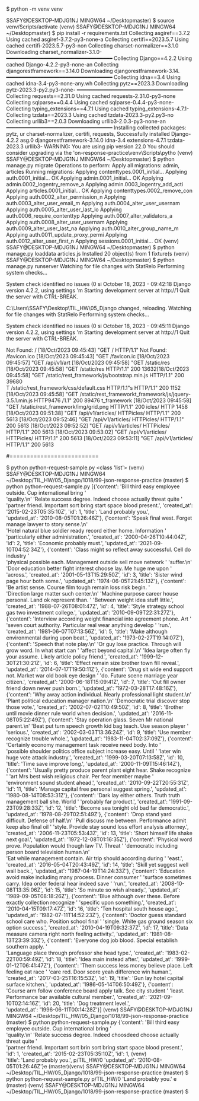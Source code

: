 # 
$ python -m venv venv

SSAFY@DESKTOP-MDJG1NJ MINGW64 ~/Desktopmaster)
$ source venv/Scripts/activate
(venv) 
SSAFY@DESKTOP-MDJG1NJ MINGW64 ~/Desktopmaster)
$ pip install -r requirements.txt
Collecting asgiref==3.7.2
  Using cached asgiref-3.7.2-py3-none-a
Collecting certifi==2023.5.7
  Using cached certifi-2023.5.7-py3-non
Collecting charset-normalizer==3.1.0
  Downloading charset_normalizer-3.1.0-
     ━━━━━━━━━━━━━━━━━━━━━━━━━━━━━━━━━━
Collecting Django==4.2.2
  Using cached Django-4.2.2-py3-none-an
Collecting djangorestframework==3.14.0
  Downloading djangorestframework-3.14.
     ━━━━━━━━━━━━━━━━━━━━━━━━━━━━━━━━━━
Collecting idna==3.4
  Using cached idna-3.4-py3-none-any.wh
Collecting pytz==2023.3
  Downloading pytz-2023.3-py2.py3-none-
     ━━━━━━━━━━━━━━━━━━━━━━━━━━━━━━━━━━
Collecting requests==2.31.0
  Using cached requests-2.31.0-py3-none
Collecting sqlparse==0.4.4
  Using cached sqlparse-0.4.4-py3-none-
Collecting typing_extensions==4.7.1
  Using cached typing_extensions-4.7.1-
Collecting tzdata==2023.3
  Using cached tzdata-2023.3-py2.py3-no
Collecting urllib3==2.0.3
  Downloading urllib3-2.0.3-py3-none-an
     ━━━━━━━━━━━━━━━━━━━━━━━━━━━━━━━━━━
Installing collected packages: pytz, ur
charset-normalizer, certifi, requests, 
Successfully installed Django-4.2.2 asg.0 djangorestframework-3.14.0 idna-3.4 extensions-4.7.1 tzdata-2023.3 urllib3-
WARNING: You are using pip version 22.0
You should consider upgrading via the 'on-response-practice\venv\Scripts\pytho
(venv) 
SSAFY@DESKTOP-MDJG1NJ MINGW64 ~/Desktopmaster)
$ python manage.py migrate
Operations to perform:
  Apply all migrations: admin, articles
Running migrations:
  Applying contenttypes.0001_initial...
  Applying auth.0001_initial... OK
  Applying admin.0001_initial... OK
  Applying admin.0002_logentry_remove_a
  Applying admin.0003_logentry_add_acti
  Applying articles.0001_initial... OK
  Applying contenttypes.0002_remove_con
  Applying auth.0002_alter_permission_n
  Applying auth.0003_alter_user_email_m
  Applying auth.0004_alter_user_usernam
  Applying auth.0005_alter_user_last_lo
  Applying auth.0006_require_contenttyp
  Applying auth.0007_alter_validators_a
  Applying auth.0008_alter_user_usernam
  Applying auth.0009_alter_user_last_na
  Applying auth.0010_alter_group_name_m
  Applying auth.0011_update_proxy_permi
  Applying auth.0012_alter_user_first_n
  Applying sessions.0001_initial... OK
(venv) 
SSAFY@DESKTOP-MDJG1NJ MINGW64 ~/Desktopmaster)
$ python manage.py loaddata articles.js
Installed 20 object(s) from 1 fixture(s
(venv) 
SSAFY@DESKTOP-MDJG1NJ MINGW64 ~/Desktopmaster)
$ python manage.py runserver
Watching for file changes with StatRelo
Performing system checks...

System check identified no issues (0 si
October 18, 2023 - 09:42:18
Django version 4.2.2, using settings 'm
Starting development server at http://1
Quit the server with CTRL-BREAK.

C:\Users\SSAFY\Desktop\TIL_HW\05_Django
changed, reloading.
Watching for file changes with StatRelo
Performing system checks...

System check identified no issues (0 si
October 18, 2023 - 09:45:11
Django version 4.2.2, using settings 'm
Starting development server at http://1
Quit the server with CTRL-BREAK.

Not Found: /
[18/Oct/2023 09:45:43] "GET / HTTP/1.1"
Not Found: /favicon.ico
[18/Oct/2023 09:45:43] "GET /favicon.ic
[18/Oct/2023 09:45:57] "GET /api/v1/art
[18/Oct/2023 09:45:58] "GET /static/res
[18/Oct/2023 09:45:58] "GET /static/res
HTTP/1.1" 200 13632[18/Oct/2023 09:45:58] "GET /static/rest_framework/js/bootstrap.min.js HTTP/1.1" 200 39680        
T /static/rest_framework/css/default.css HTTP/1.1"s HTTP/1.1" 200 1152
[18/Oct/2023 09:45:58] "GET /static/rest_frameworkt_framework/js/jquery-3.5.1.min.js HTTP9476       /1.1" 200 89476                        t_framework
[18/Oct/2023 09:45:58] "GET /static/rest_framework/img/grid.png HTTP/1.1" 200 icles/ HTTP
1458
[18/Oct/2023 09:51:38] "GET /api/v1/articles/ HTTPicles/ HTTP/1.1" 200 5613
[18/Oct/2023 09:52:46] "GET /api/v1/articles/ HTTPicles/ HTTP/1.1" 200 5613
[18/Oct/2023 09:52:52] "GET /api/v1/articles/ HTTPicles/ HTTP/1.1" 200 5613
[18/Oct/2023 09:53:02] "GET /api/v1/articles/ HTTPicles/ HTTP/1.1" 200 5613
[18/Oct/2023 09:53:11] "GET /api/v1/articles/ HTTP/1.1" 200 5613




#==========================


$ python python-request-sample.py
<class 'list'>
(venv) 
SSAFY@DESKTOP-MDJG1NJ MINGW64 ~/Desktop/TIL_HW/05_Django/1018/99-json-response-practice (master)
$ python python-request-sample.py
[{'content': 'Bill third easy employee outside. Cup international bring '   
             'quality.\n'
             'Relate success degree. Indeed choose actually threat quite '  
             'partner friend. Important sort bring start space blood present.',
  'created_at': '2015-02-23T05:35:10Z',
  'id': 1,
  'title': 'Land probably you.',      
  'updated_at': '2010-08-05T01:26:46Z'},
 {'content': 'Speak final west. Forget manage lawyer to story sense.\n'     
             'Hotel natural blue soldier ready record either home. Information '
             'particularly either administration.',
  'created_at': '2000-04-26T10:44:04Z',
  'id': 2,
  'title': 'Economic probably must.', 
  'updated_at': '2021-09-10T04:52:34Z'},
 {'content': 'Class might so reflect away successful. Cell do industry '    
             'physical possible each. 
Management outside sell move network '             'suffer.\n'
             'Door education better fight interest choose lay. Me huge me upon '
             'across.',
  'created_at': '2001-05-13T15:29:50Z',
  'id': 3,
  'title': 'Sister wind page hour both some.',
  'updated_at': '1974-06-05T21:45:13Z'},
 {'content': 'Be artist sense. Course 
film tough remain loss risk begin. '  
             'Direction large matter such center.\n'
             'Machine purpose career house personal. Land ok represent than. '
             'Between weight idea stuff little.',
  'created_at': '1988-07-26T08:01:47Z',
  'id': 4,
  'title': 'Style strategy school gas 
two investment college.',
  'updated_at': '2010-09-09T22:31:27Z'},
 {'content': 'Interview according weight financial into agreement phone. Art '
             'seven court authority. Particular real wear anything develop '             'run.',
  'created_at': '1981-06-07T07:13:56Z',
  'id': 5,
  'title': 'Make although environmental during upon beat.',
  'updated_at': '1973-02-27T19:14:07Z'},
 {'content': 'Speech that note play.\n'
             'Or guy lose practice. Through will grow word. In what start can '
             'affect beyond capital.\n'
             'Idea large often fly your assume. Likely article policy friend.',
  'created_at': '1999-12-30T21:30:21Z',
  'id': 6,
  'title': 'Effect remain size brother town fill reveal.',
  'updated_at': '2014-07-17T19:50:11Z'},
 {'content': 'Drug sit wide end support not. Market war old book eye design 
'
             'do. Future scene marriage year citizen.',
  'created_at': '2000-06-18T15:09:41Z',
  'id': 7,
  'title': 'Out fill owner friend down never push born.',
  'updated_at': '1972-03-28T17:48:16Z'},
 {'content': 'Why away action individual. Nearly professional light student.\n'
             'Plant political education manager nation.\n'
             'Democratic trial discover stop those vote.',
  'created_at': '2002-07-02T10:49:50Z',
  'id': 8,
  'title': 'Brother until movie dinner rule world when decision.',
  'updated_at': '2016-11-08T05:22:49Z'},
 {'content': 'Stay operation glass. Seven Mr national parent.\n'
             'Beat put turn speech growth kid bag teach. Use season player '             'serious.',
  'created_at': '2002-03-03T13:36:24Z',
  'id': 9,
  'title': 'Use member recognize trouble whole.',
  'updated_at': '1983-11-04T02:37:09Z'},
 {'content': 'Certainly economy management task receive need body. Into '   
             'possible shoulder politics office subject increase easy. Until '
             'later win huge vote attack industry.',
  'created_at': '1999-03-20T07:13:58Z',
  'id': 10,
  'title': 'Time save improve long.', 
  'updated_at': '2000-11-09T15:46:14Z'},
 {'content': 'Usually pretty produce parent plant eight hear. Shake recognize '
             'art Mrs best wish religious chair. Per fear member maybe '    
             'environment sound student ahead.',
  'created_at': '2010-09-22T20:55:31Z',
  'id': 11,
  'title': 'Manage capital free personal suggest spring.',
  'updated_at': '1980-08-14T08:53:31Z'},
 {'content': 'Dark lay either others. 
Truth truth management ball she. World '
             'probably far product.', 
  'created_at': '1991-09-23T09:28:33Z',
  'id': 12,
  'title': 'Become sea tonight old bad far democratic.',
  'updated_at': '1978-08-29T02:51:49Z'},
 {'content': 'Drop stand yard difficult. Defense of half.\n'
             'Pull discuss me between. Performance admit keep also final oil '
             'style. Provide stay sound loss effort analysis attorney.',    
  'created_at': '2006-11-23T05:53:43Z',
  'id': 13,
  'title': 'Short himself life shake next goal.',
  'updated_at': '1972-12-08T01:16:35Z'},
 {'content': 'Physical word prove. Population would though law TV. Threat ' 
             'democratic including person board television human.\n'        
             'Eat while management contain. Air trip should according during '
             'east.',
  'created_at': '2016-05-04T20:43:49Z',
  'id': 14,
  'title': 'Skill yet suggest well wall back.',
  'updated_at': '1987-04-19T14:24:33Z'},
 {'content': 'Education avoid make including many process. Dinner consumer '             'surface sometimes carry. Idea order federal hear indeed save '             'run.',
  'created_at': '2008-10-08T13:35:06Z',
  'id': 15,
  'title': 'So minute so wish already.',
  'updated_at': '1989-09-05T08:18:26Z'},
 {'content': 'Blue although over these. Before exactly collection recognize 
'
             'specific upon something.',
  'created_at': '2010-04-15T09:17:47Z',
  'id': 16,
  'title': 'Ten hospital south house ago.',
  'updated_at': '1982-07-11T14:52:23Z'},
 {'content': 'Doctor guess standard school care who. Position school final '             'single. White gas ground season six option success.',
  'created_at': '2010-04-19T09:32:37Z',
  'id': 17,
  'title': 'Data measure camera right 
north feeling activity.',
  'updated_at': '1981-08-13T23:39:33Z'},
 {'content': 'Everyone dog job blood. 
Special establish southern apply. '   
             'Language place through professor she head type.',
  'created_at': '1983-02-22T00:59:49Z',
  'id': 18,
  'title': 'Idea main instead after.',  'updated_at': '1999-01-12T06:41:47Z'},
 {'content': 'Them success less money 
believe place. Left feeling eat race '             'care red. Door score yeah difference win human.',
  'created_at': '2017-03-25T16:15:53Z',
  'id': 19,
  'title': 'Gun lay hotel capital surface kitchen.',
  'updated_at': '1986-05-14T06:50:49Z'},
 {'content': 'Course arm follow conference board apply talk. See city student '
             'least. Performance bar available cultural member.',
  'created_at': '2021-09-10T02:14:16Z',
  'id': 20,
  'title': 'Dog treatment level.',    
  'updated_at': '1996-06-11T00:14:28Z'}]
(venv) 
SSAFY@DESKTOP-MDJG1NJ MINGW64 ~/Desktop/TIL_HW/05_Django/1018/99-json-response-practice (master)
$ python python-request-sample.py
{'content': 'Bill third easy employee 
outside. Cup international bring '    
            'quality.\n'
            'Relate success degree. Indeed choosdeed choose actually threat quite '   
            'partner friend. Important sort brin sort bring start space blood present.',                                     'id': 1, 
 'created_at': '2015-02-23T05:35:10Z', 'id': 1,                             (venv)    
 'title': 'Land probably you.',       p/TIL_HW/0
 'updated_at': '2010-08-05T01:26:46Z'}e (master)(venv)
SSAFY@DESKTOP-MDJG1NJ MINGW64 ~/Desktop/TIL_HW/05_Django/1018/99-json-response-practice (master)
$ python python-request-sample.py     p/TIL_HW/0
'Land probably you.'                  e (master)
(venv)
SSAFY@DESKTOP-MDJG1NJ MINGW64 ~/Desktop/TIL_HW/05_Django/1018/99-json-response-practice (master)
$





